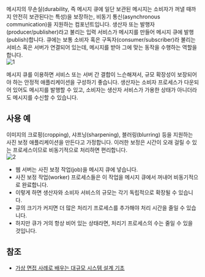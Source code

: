 메시지의 무손실(durability, 즉 메시지 큐에 일단 보관된 메시지는 소비자가 꺼낼 때까지 안전히 보관된다는 특성)을 보장하는, 비동기 통신(asynchronous communication)을 지원하는 컴포넌트입니다. 생산자 또는 발행자(producer/publisher)라고 불리는 입력 서비스가 메시지를 만들어 메시지 큐에 발행(publish)합니다. 큐에는 보통 소비자 혹은 구독자(consumer/subscriber)라 불리는 서비스 혹은 서버가 연결되어 있는데, 메시지를 받아 그에 맞는 동작을 수행하는 역할을 합니다.   
![1](https://raw.githubusercontent.com/smpark1020/tistory/master/System%20Design/%5B%EC%82%AC%EC%9A%A9%EC%9E%90%20%EC%88%98%EC%97%90%20%EB%94%B0%EB%A5%B8%20%EA%B7%9C%EB%AA%A8%20%ED%99%95%EC%9E%A5%EC%84%B1%5D%20%EB%A9%94%EC%8B%9C%EC%A7%80%20%ED%81%90/1.jpg)

메시지 큐를 이용하면 서비스 또는 서버 간 결합이 느슨해져서, 규모 확장성이 보장되어야 하는 안정적 애플리케이션을 구성하기 좋습니다. 생산자는 소비자 프로세스가 다운되어 있어도 메시지를 발행할 수 있고, 소비자는 생산자 서비스가 가용한 상태가 아니더라도 메시지를 수신할 수 있습니다.

## 사용 예
이미지의 크로핑(cropping), 샤프닝(sharpening), 블러링(blurring) 등을 지원하는 사진 보정 애플리케이션을 만든다고 가정합니다. 이러한 보정은 시간이 오래 걸릴 수 있는 프로세스이므로 비동기적으로 처리하면 편리합니다.   
![2](https://raw.githubusercontent.com/smpark1020/tistory/master/System%20Design/%5B%EC%82%AC%EC%9A%A9%EC%9E%90%20%EC%88%98%EC%97%90%20%EB%94%B0%EB%A5%B8%20%EA%B7%9C%EB%AA%A8%20%ED%99%95%EC%9E%A5%EC%84%B1%5D%20%EB%A9%94%EC%8B%9C%EC%A7%80%20%ED%81%90/2.jpg)
* 웹 서버는 사진 보정 작업(job)을 메시지 큐에 넣습니다.
* 사진 보정 작업(worker) 프로세스들은 이 작업을 메시지 큐에서 꺼내어 비동기적으로 완료합니다.
* 이렇게 하면 생산자와 소비자 서비스의 규모는 각기 독립적으로 확장될 수 있습니다.
* 큐의 크기가 커지면 더 많은 처리기 프로세스를 추가해야 처리 시간을 줄일 수 있습니다.
* 하지만 큐가 거의 항상 비어 있는 상태라면, 처리기 프로세스의 수는 줄일 수 있을 것입니다.

## 참조
* [가상 면접 사례로 배우는 대규모 시스템 설계 기초](http://www.kyobobook.co.kr/product/detailViewKor.laf?ejkGb=KOR&mallGb=KOR&barcode=9788966263158&orderClick=&Kc=)